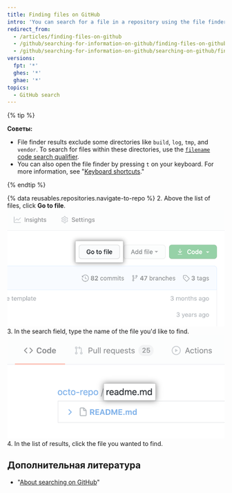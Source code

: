 ```yaml
---
title: Finding files on GitHub
intro: 'You can search for a file in a repository using the file finder. To search for a file in multiple repositories on {% data variables.product.product_name %}, use the [`filename` code search qualifier](/search-github/searching-on-github/searching-code#search-by-filename).'
redirect_from:
  - /articles/finding-files-on-github
  - /github/searching-for-information-on-github/finding-files-on-github
  - /github/searching-for-information-on-github/searching-on-github/finding-files-on-github
versions:
  fpt: '*'
  ghes: '*'
  ghae: '*'
topics:
  - GitHub search
---
```


{% tip %}

**Советы:**

- File finder results exclude some directories like `build`, `log`, `tmp`, and `vendor`. To search for files within these directories, use the [`filename` code search qualifier](/search-github/searching-on-github/searching-code#search-by-filename).
- You can also open the file finder by pressing `t` on your keyboard. For more information, see "[Keyboard shortcuts](/articles/keyboard-shortcuts)."

{% endtip %}

{% data reusables.repositories.navigate-to-repo %}
2. Above the list of files, click **Go to file**. ![Find file button](/assets/images/help/search/find-file-button.png)
3. In the search field, type the name of the file you'd like to find. ![Find file search field](/assets/images/help/search/find-file-search-field.png)
4. In the list of results, click the file you wanted to find.

## Дополнительная литература

- "[About searching on GitHub](/search-github/getting-started-with-searching-on-github/about-searching-on-github)"
